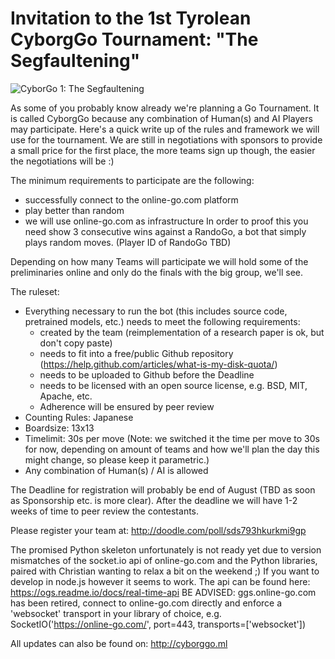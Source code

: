 # Invitation to the 1st Tyrolean CyborgGo Tournament: "The Segfaultening"
![CyborGo 1: The Segfaultening](/assets/img/cyborgo1_segfaultening.png)

As some of you probably know already we're planning a Go Tournament. It is called CyborgGo because any combination of Human(s) and AI Players may participate.
Here's a quick write up of the rules and framework we will use for the tournament.
We are still in negotiations with sponsors to provide a small price for the first place, the more teams sign up though, the easier the negotiations will be :)

The minimum requirements to participate are the following:
* successfully connect to the online-go.com platform
* play better than random
* we will use online-go.com as infrastructure
In order to proof this you need show 3 consecutive wins against a RandoGo, a bot that simply plays random moves.
(Player ID of RandoGo TBD)

Depending on how many Teams will participate we will hold some of the preliminaries online and only do the finals with the big group, we'll see.

The ruleset:
* Everything necessary to run the bot (this includes source code, pretrained models, etc.) needs to meet the following requirements:
    * created by the team (reimplementation of a research paper is ok, but don't copy paste)
    * needs to fit into a free/public Github repository (https://help.github.com/articles/what-is-my-disk-quota/)
    * needs to be uploaded to Github before the Deadline
    * needs to be licensed with an open source license, e.g. BSD, MIT, Apache, etc.
    * Adherence will be ensured by peer review
* Counting Rules: Japanese 
* Boardsize: 13x13
* Timelimit: 30s per move (Note: we switched it the time per move to 30s for now, depending on amount of teams and how we'll plan the day this might change, so please keep it parametric.)
* Any combination of Human(s) / AI is allowed

The Deadline for registration will probably be end of August (TBD as soon as Sponsorship etc. is more clear).
After the deadline we will have 1-2 weeks of time to peer review the contestants.

Please register your team at: http://doodle.com/poll/sds793hkurkmi9gp

The promised Python skeleton unfortunately is not ready yet due to version mismatches of the socket.io api of online-go.com and the Python libraries, paired with Christian wanting to relax a bit on the weekend ;)
If you want to develop in node.js however it seems to work.
The api can be found here: https://ogs.readme.io/docs/real-time-api
BE ADVISED: ggs.online-go.com has been retired, connect to online-go.com directly and enforce a 'websocket' transport in your library of choice, e.g. SocketIO('https://online-go.com/', port=443, transports=['websocket'])

All updates can also be found on:
http://cyborggo.ml
